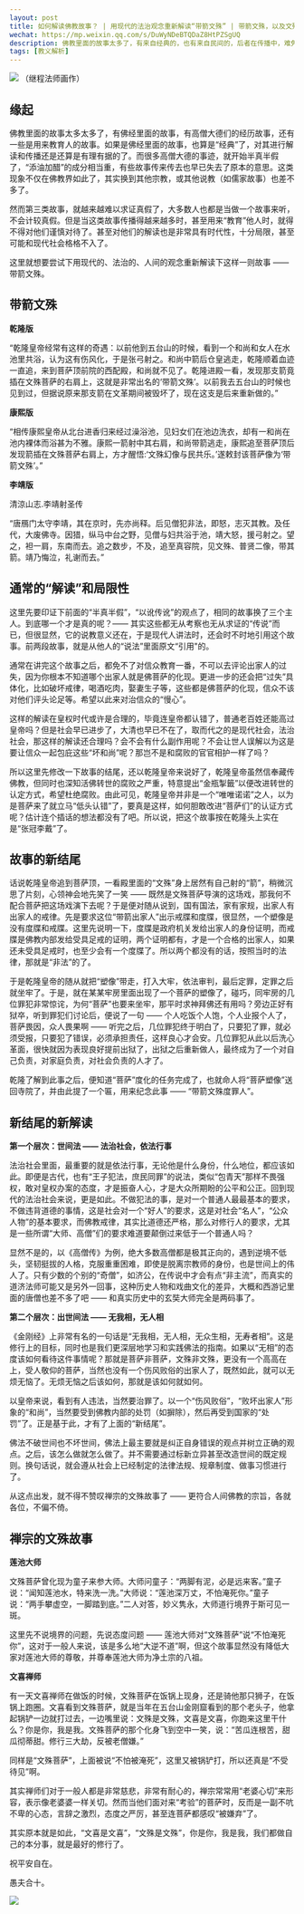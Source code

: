 ```yaml
---
layout: post
title: 如何解读佛教故事？ | 用现代的法治观念重新解读“带箭文殊” | 带箭文殊，以及文殊和莲池、文喜的故事
wechat: https://mp.weixin.qq.com/s/DuWyNDeBTQDaZ8HtPZSgUQ
description: 佛教里面的故事太多了，有来自经典的，也有来自民间的，后者在传播中，难免有添油加醋，以讹传讹的情况，甚至解读也和现代社会格格不入，本文尝试以带箭文殊这个故事为例，改了结尾并重新做了解读，希望可以让这类故事更加人间化、现代化和法制化。
tags: [教义解析]
---
```


![](../images/2023-02-19-10-27-43.png)
（继程法师画作）

## 缘起

佛教里面的故事太多太多了，有佛经里面的故事，有高僧大德们的经历故事，还有一些是用来教育人的故事。如果是佛经里面的故事，也算是“经典”了，对其进行解读和传播还是还算是有理有据的了。而很多高僧大德的事迹，就开始半真半假了，“添油加醋”的成分相当重，有些故事传来传去也早已失去了原本的意思。这类现象不仅在佛教界如此了，其实换到其他宗教，或其他说教（如儒家故事）也差不多了。

然而第三类故事，就越来越难以求证真假了，大多数人也都是当做一个故事来听，不会计较真假。但是当这类故事传播得越来越多时，甚至用来“教育”他人时，就得不得对他们谨慎对待了。甚至对他们的解读也是非常具有时代性，十分局限，甚至可能和现代社会格格不入了。

这里就想要尝试下用现代的、法治的、人间的观念重新解读下这样一则故事 —— 带箭文殊。
​
## 带箭文殊

**乾隆版**

“乾隆皇帝经常有这样的奇遇：以前他到五台山的时候，看到一个和尚和女人在水池里共浴，认为这有伤风化，于是张弓射之。和尚中箭后仓皇逃走，乾隆顺着血迹一直追，来到菩萨顶前院的西配殿，和尚就不见了。乾隆进殿一看，发现那支箭竟插在文殊菩萨的右肩上，这就是非常出名的‘带箭文殊’。以前我去五台山的时候也见到过，但据说原来那支箭在文革期间被毁坏了，现在这支是后来重新做的。”

**康熙版**

“相传康熙皇帝从北台进香归来经过澡浴池，见妇女们在池边洗衣，却有一和尚在池内裸体而浴甚为不雅。康熙一箭射中其右肩，和尚带箭逃走，康熙追至菩萨顶后发现箭插在文殊菩萨右肩上，方才醒悟:‘文殊幻像与民共乐。’遂敕封该菩萨像为‘带箭文殊’。”

**李靖版**

清涼山志.李靖射圣传

“唐鴈门太守李靖，其在京时，先亦尚释。后见僧犯非法，即怒，志灭其教。及任代，大废佛寺。因猎，纵马中台之野，见僧与妇共浴于池，靖大怒，援弓射之。望之，袒一肩，东南而去。追之数步，不及，追至真容院，见文殊、普贤二像，带其箭。靖乃悔泣，礼谢而去。”

## 通常的“解读”和局限性

这里先要印证下前面的“半真半假”，“以讹传讹”的观点了，相同的故事换了三个主人。到底哪一个才是真的呢？—— 其实这些都无从考察也无从求证的“传说”而已，但很显然，它的说教意义还在，于是现代人讲法时，还会时不时地引用这个故事。前两段故事，就是从他人的“说法”里面原文“引用"的。

通常在讲完这个故事之后，都免不了对信众教育一番，不可以去评论出家人的过失，因为你根本不知道哪个出家人就是佛菩萨的化现。更进一步的还会把“过失”具体化，比如破坏戒律，喝酒吃肉，娶妻生子等，这些都是佛菩萨的化现，信众不该对他们评头论足等。希望以此来对治信众的“慢心”。

这样的解读在皇权时代或许是合理的，毕竟连皇帝都认错了，普通老百姓还能高过皇帝吗？但是社会早已进步了，大清也早已不在了，取而代之的是现代社会，法治社会，那这样的解读还合理吗？会不会有什么副作用呢？不会让世人误解以为这是要让信众一起包庇这些“坏和尚”呢？那岂不是和腐败的官官相护一样了吗？

所以这里先修改一下故事的结尾，还以乾隆皇帝来说好了，乾隆皇帝虽然信奉藏传佛教，但同时也深知活佛转世的腐败之严重，特意提出“金瓶掣籤”以便改进转世的认定方式，希望杜绝腐败。由此可见，乾隆皇帝并非是一个“唯唯诺诺”之人，以为是菩萨来了就立马“低头认错”了，要真是这样，如何胆敢改进“菩萨们”的认证方式呢？估计连个插话的想法都没有了吧。所以说，把这个故事按在乾隆头上实在是“张冠李戴”了。

## 故事的新结尾

话说乾隆皇帝追到菩萨顶，一看殿里面的“文殊”身上居然有自己射的“箭”，稍微沉思了片刻，心领神会地先笑了一笑 —— 既然是文殊菩萨导演的这场戏，那我何不配合菩萨把这场戏演下去呢？于是便对随从说到，国有国法，家有家规，出家人有出家人的戒律。先是要求这位“带箭出家人”出示戒牒和度牒，很显然，一个塑像是没有度牒和戒牒。这里先说明一下，度牒是政府机关发给出家人的身份证明，而戒牒是佛教内部发给受具足戒的证明，两个证明都有，才是一个合格的出家人，如果还未受具足戒时，也至少会有一个度牒了。所以两个都没有的话，按照当时的法律，那就是“非法”的了。

于是乾隆皇帝的随从就把“塑像”带走，打入大牢，依法审判，最后定罪，定罪之后就坐牢了。于是，就在某某牢房里面出现了一个菩萨的塑像了，碰巧，同牢房的几位罪犯非常惊诧，为何“菩萨”也要来坐牢，那平时求神拜佛还有用吗？旁边正好有狱卒，听到罪犯们讨论后，便说了一句 —— 个人吃饭个人饱，个人业报个人了，菩萨畏因，众人畏果啊 —— 听完之后，几位罪犯终于明白了，只要犯了罪，就必须受报，只要犯了错误，必须承担责任，这样良心才会安。几位罪犯从此以后洗心革面，很快就因为表现良好提前出狱了，出狱之后重新做人，最终成为了一个对自己负责，对家庭负责，对社会负责的人才了。

乾隆了解到此事之后，便知道“菩萨”度化的任务完成了，也就命人将“菩萨塑像”送回寺院了，并由此提了一个匾，用来纪念此事 —— “带箭文殊度罪人”。

## 新结尾的新解读

**第一个层次：世间法 —— 法治社会，依法行事**

法治社会里面，最重要的就是依法行事，无论他是什么身份，什么地位，都应该如此。即便是古代，也有“王子犯法，庶民同罪”的说法，类似“包青天”那样不畏强权，敢对皇权办案的态度，才是振奋人心，才是大众所期盼的公平和公正。回到现代的法治社会来说，更是如此。不做犯法的事，是对一个普通人最最基本的要求，不做违背道德的事情，这是社会对一个“好人”的要求，这是对社会“名人”，“公众人物”的基本要求，而佛教戒律，其实比道德还严格，那么对修行人的要求，尤其是一些所谓“大师、高僧”们的要求难道要颠倒过来低于一个普通人吗？

显然不是的，以《高僧传》为例，绝大多数高僧都是极其正向的，遇到逆境不低头，坚韧挺拔的人格，克服重重困难，即使是脱离宗教师的身份，也是世间上的伟人了。只有少数的个别的“奇僧”，如济公，在传说中才会有点“非主流”，而真实的道济法师可能又是另外一回事，这种历史人物和戏曲文化的差异，大概和西游记里面的唐僧也差不多了吧 —— 和真实历史中的玄奘大师完全是两码事了。

**第二个层次：出世间法 —— 无我相，无人相**

《金刚经》上非常有名的一句话是“无我相，无人相，无众生相，无寿者相”。这是修行上的目标，同时也是我们更深层地学习和实践佛法的指南。如果以“无相”的态度该如何看待这件事情呢？那就是菩萨非菩萨，文殊非文殊，更没有一个高高在上，受人敬仰的菩萨，当然也没有一个伤风败俗的出家人了，既然如此，就可以无烦无恼了。无烦无恼之后该如何，那就是该如何就如何。

以皇帝来说，看到有人违法，当然要治罪了。以一个“伤风败俗”，“败坏出家人”形象的“和尚”，当然要受到佛教内部的处罚（如摒除），然后再受到国家的“处罚”了。正是基于此，才有了上面的“新结尾”。

佛法不破世间也不坏世间，佛法上最主要就是纠正自身错误的观点并树立正确的观点。之后，该怎么做就怎么做了。并不需要通过标新立异甚至改造世间的既定规则。换句话说，就会遵从社会上已经制定的法律法规、规章制度、做事习惯进行了。

从这点出发，就不得不赞叹禅宗的文殊故事了 —— 更符合人间佛教的宗旨，各就各位，不偏不倚。

## 禅宗的文殊故事

**莲池大师**

文殊菩萨曾化现为童子来参大师。大师问童子：“两脚有泥，必是远来客。”童子说：“闻知莲池水，特来洗一洗。”大师说：“莲池深万丈，不怕淹死你。”童子说：“两手攀虚空，一脚踏到底。”二人对答，妙义隽永，大师道行境界于斯可见一斑。

这里先不说境界的问题，先说态度问题 —— 莲池大师对“文殊菩萨”说“不怕淹死你”，这对于一般人来说，该是多么地“大逆不道”啊，但这个故事显然没有降低大家对莲池大师的尊敬，并尊奉莲池大师为净土宗的八祖。

**文喜禅师**

有一天文喜禅师在做饭的时候，文殊菩萨在饭锅上现身，还是骑他那只狮子，在饭锅上跑圈。文喜看到文殊菩萨，就是当年在五台山金刚窟看到的那个老头子，他拿起锅铲一边就打过去，一边嘴里说：文殊是文殊，文喜是文喜，你跑来这里干什么？你是你，我是我。文殊菩萨的那个化身飞到空中一笑，说：“苦瓜连根苦，甜瓜彻蒂甜。修行三大劫，反被老僧嫌。”

同样是“文殊菩萨”，上面被说“不怕被淹死”，这里又被锅铲打，所以还真是“不受待见”啊。

其实禅师们对于一般人都是非常慈悲，非常有耐心的，禅宗常常用“老婆心切”来形容，表示像老婆婆一样关切。然而当他们面对来“考验”的菩萨时，反而是一副不吭不卑的心态，言辞之激烈，态度之严厉，甚至连菩萨都感叹“被嫌弃”了。

其实原本就是如此，“文喜是文喜”，“文殊是文殊”，你是你，我是我，我们都做自己的本分事，就是最好的修行了。

祝平安自在。

愚夫合十。

![](../images/signature.png)
